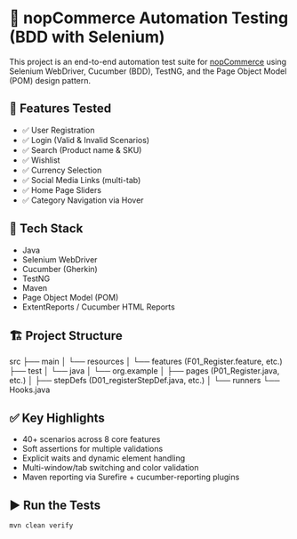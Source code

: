 # 🛒 nopCommerce Automation Testing (BDD with Selenium)

This project is an end-to-end automation test suite for [nopCommerce](https://demo.nopcommerce.com/) using Selenium WebDriver, Cucumber (BDD), TestNG, and the Page Object Model (POM) design pattern.

## 📌 Features Tested
- ✅ User Registration
- ✅ Login (Valid & Invalid Scenarios)
- ✅ Search (Product name & SKU)
- ✅ Wishlist
- ✅ Currency Selection
- ✅ Social Media Links (multi-tab)
- ✅ Home Page Sliders
- ✅ Category Navigation via Hover

## 🧰 Tech Stack
- Java
- Selenium WebDriver
- Cucumber (Gherkin)
- TestNG
- Maven
- Page Object Model (POM)
- ExtentReports / Cucumber HTML Reports

## 🏗️ Project Structure
src
├── main
│ └── resources
│ └── features (F01_Register.feature, etc.)
├── test
│ └── java
│ └── org.example
│ ├── pages (P01_Register.java, etc.)
│ ├── stepDefs (D01_registerStepDef.java, etc.)
│ └── runners
└── Hooks.java

## ✅ Key Highlights
- 40+ scenarios across 8 core features
- Soft assertions for multiple validations
- Explicit waits and dynamic element handling
- Multi-window/tab switching and color validation
- Maven reporting via Surefire + cucumber-reporting plugins

## ▶️ Run the Tests
```bash
mvn clean verify
